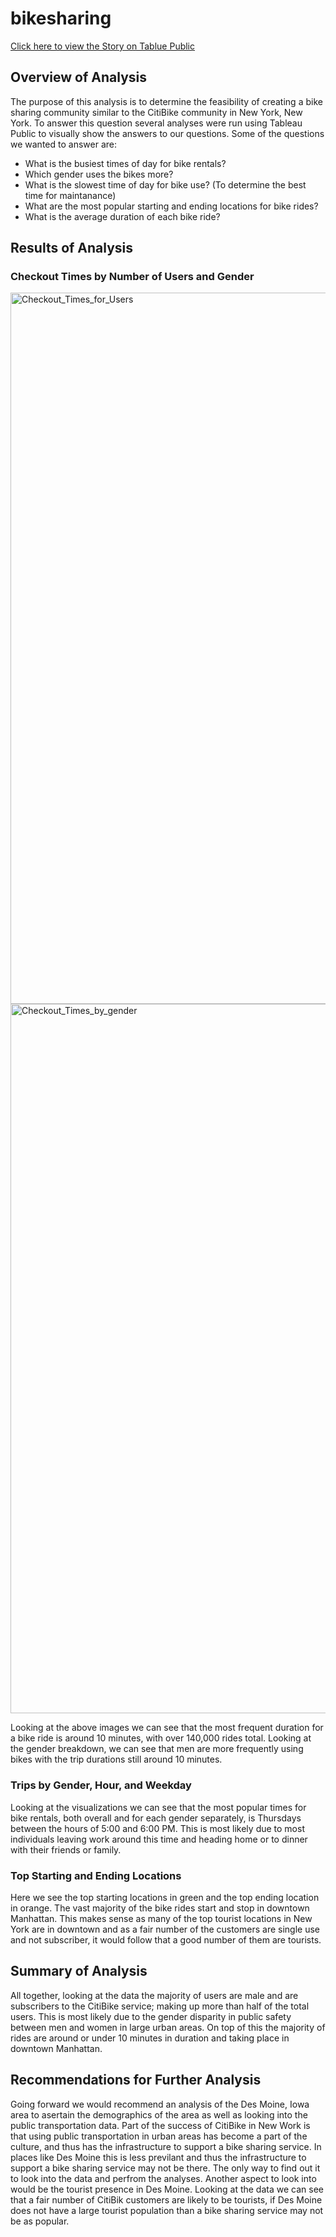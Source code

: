 # bikesharing

<a href="https://public.tableau.com/app/profile/christopher.mason/viz/CitiBikeVisualizations_16714788504780/CitiBikeVisualizations?publish=yes" target="_blank">Click here to view the Story on Tablue Public</a>

## Overview of Analysis

The purpose of this analysis is to determine the feasibility of creating a bike sharing community similar to the CitiBike community in New York, New York. To answer this question several analyses were run using Tableau Public to visually show the answers to our questions. Some of the questions we wanted to answer are:
* What is the busiest times of day for bike rentals?
* Which gender uses the bikes more?
* What is the slowest time of day for bike use? (To determine the best time for maintanance)
* What are the most popular starting and ending locations for bike rides?
* What is the average duration of each bike ride?

## Results of Analysis

### Checkout Times by Number of Users and Gender

<img width="1138" alt="Checkout_Times_for_Users" src="https://user-images.githubusercontent.com/112291888/208529390-578beb06-1445-41e6-baf1-a236e8cea117.png">

<img width="1135" alt="Checkout_Times_by_gender" src="https://user-images.githubusercontent.com/112291888/208529456-c717d6ef-ea3d-4236-99a4-a619e3058b85.png">

Looking at the above images we can see that the most frequent duration for a bike ride is around 10 minutes, with over 140,000 rides total. Looking at the gender breakdown, we can see that men are more frequently using bikes with the trip durations still around 10 minutes. 

### Trips by Gender, Hour, and Weekday

Looking at the visualizations we can see that the most popular times for bike rentals, both overall and for each gender separately, is Thursdays between the hours of 5:00 and 6:00 PM. This is most likely due to most individuals leaving work around this time and heading home or to dinner with their friends or family.

### Top Starting and Ending Locations

Here we see the top starting locations in green and the top ending location in orange. The vast majority of the bike rides start and stop in downtown Manhattan. This makes sense as many of the top tourist locations in New York are in downtown and as a fair number of the customers are single use and not subscriber, it would follow that a good number of them are tourists. 

## Summary of Analysis

All together, looking at the data the majority of users are male and are subscribers to the CitiBike service; making up more than half of the total users. This is most likely due to the gender disparity in public safety between men and women in large urban areas. On top of this the majority of rides are around or under 10 minutes in duration and taking place in downtown Manhattan. 

## Recommendations for Further Analysis

Going forward we would recommend an analysis of the Des Moine, Iowa area to asertain the demographics of the area as well as looking into the public transportation data. Part of the success of CitiBike in New Work is that using public transportation in urban areas has become a part of the culture, and thus has the infrastructure to support a bike sharing service. In places like Des Moine this is less previlant and thus the infrastructure to support a bike sharing service may not be there. The only way to find out it to look into the data and perfrom the analyses. Another aspect to look into would be the tourist presence in Des Moine. Looking at the data we can see that a fair number of CitiBik customers are likely to be tourists, if Des Moine does not have a large tourist population than a bike sharing service may not be as popular. 
